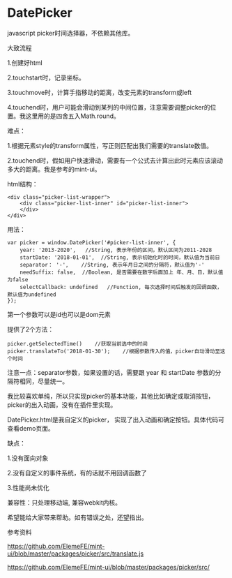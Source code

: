 # DatePicker
javascript picker时间选择器，不依赖其他库。

大致流程

1.创建好html

2.touchstart时，记录坐标。

3.touchmove时，计算手指移动的距离，改变元素的transform或left

4.touchend时，用户可能会滑动到某列的中间位置，注意需要调整picker的位置。我这里用的是四舍五入Math.round。

难点：

1.根据元素style的transform属性，写正则匹配出我们需要的translate数值。

2.touchend时，假如用户快速滑动，需要有一个公式去计算出此时元素应该滚动多大的距离。我是参考的mint-ui。

html结构：

    <div class="picker-list-wrapper">
        <div class="picker-list-inner" id="picker-list-inner">
        </div>
    </div>

用法：
	
	var picker = window.DatePicker('#picker-list-inner', {
        year: '2013-2020',   //String, 表示年份的区间，默认区间为2011-2028
        startDate: '2018-01-01',  //String, 表示初始化时的时间，默认值为当前日
        separator： '-',    //String, 表示年月日之间的分隔符，默认值为'-'
        needSuffix: false,  //Boolean, 是否需要在数字后面加上 年、月、日，默认值为false
        selectCallback: undefined   //Function, 每次选择时间后触发的回调函数，默认值为undefined
	});

第一个参数可以是id也可以是dom元素

提供了2个方法：

    picker.getSelectedTime()    //获取当前选中的时间    
	picker.translateTo('2018-01-30');    //根据参数传入的值，picker自动滑动至这个时间

注意一点：separator参数，如果设置的话，需要跟 year 和 startDate 参数的分隔符相同，尽量统一。

我比较喜欢单纯，所以只实现picker的基本功能，其他比如确定或取消按钮，picker的出入动画，没有在插件里实现。

DatePicker.html是我自定义的picker， 实现了出入动画和确定按钮。具体代码可查看demo页面。

缺点：

1.没有面向对象

2.没有自定义的事件系统，有的话就不用回调函数了

3.性能尚未优化

兼容性：只处理移动端, 兼容webkit内核。

希望能给大家带来帮助。如有错误之处，还望指出。

参考资料

https://github.com/ElemeFE/mint-ui/blob/master/packages/picker/src/translate.js

https://github.com/ElemeFE/mint-ui/blob/master/packages/picker/src/
